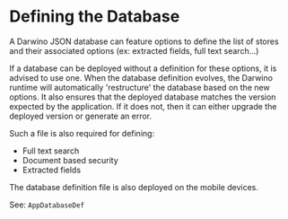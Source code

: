 # Defining the Database

A Darwino JSON database can feature options to define the list of stores and their associated options (ex: extracted fields, full text search...)

If a database can be deployed without a definition for these options, it is advised to use one. When the database definition evolves, the Darwino runtime will automatically 'restructure' the database based on the new options. It also ensures that the deployed database matches the version expected by the application. If it does not, then it can either upgrade the deployed version or generate an error.

Such a file is also required for defining:

- Full text search
- Document based security
- Extracted fields

The database definition file is also deployed on the mobile devices.

See: `AppDatabaseDef`
